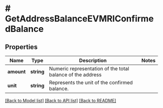 # # GetAddressBalanceEVMRIConfirmedBalance

## Properties

Name | Type | Description | Notes
------------ | ------------- | ------------- | -------------
**amount** | **string** | Numeric representation of the total balance of the address |
**unit** | **string** | Represents the unit of the confirmed balance. |

[[Back to Model list]](../../README.md#models) [[Back to API list]](../../README.md#endpoints) [[Back to README]](../../README.md)

